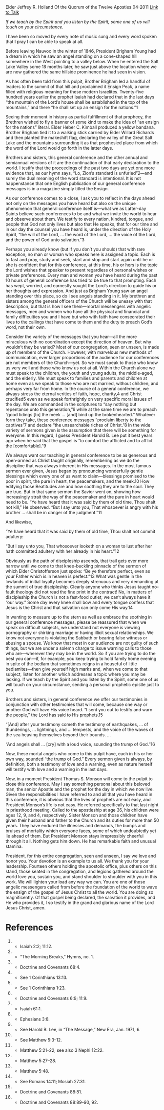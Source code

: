 Elder Jeffrey R. Holland
Of the Quorum of the Twelve Apostles
04-2011
[Link to Talk](https://www.churchofjesuschrist.org/study/general-conference/2011/04/an-ensign-to-the-nations?lang=eng)

_If we teach by the Spirit and you listen by the Spirit, some one of us will touch on your circumstance._

I have been so moved by every note of music sung and every word spoken that I pray I can be able to speak at all.

Before leaving Nauvoo in the winter of 1846, President Brigham Young had a dream in which he saw an angel standing on a cone-shaped hill somewhere in the West pointing to a valley below. When he entered the Salt Lake Valley some 18 months later, he saw just above the location where we are now gathered the same hillside prominence he had seen in vision.

As has often been told from this pulpit, Brother Brigham led a handful of leaders to the summit of that hill and proclaimed it Ensign Peak, a name filled with religious meaning for these modern Israelites. Twenty-five hundred years earlier the prophet Isaiah had declared that in the last days “the mountain of the Lord’s house shall be established in the top of the mountains,” and there “he shall set up an ensign for the nations.”1

Seeing their moment in history as partial fulfillment of that prophecy, the Brethren wished to fly a banner of some kind to make the idea of “an ensign for the nations” literal. Elder Heber C. Kimball produced a yellow bandana. Brother Brigham tied it to a walking stick carried by Elder Willard Richards and then planted the makeshift flag, declaring the valley of the Great Salt Lake and the mountains surrounding it as that prophesied place from which the word of the Lord would go forth in the latter days.

Brothers and sisters, this general conference and the other annual and semiannual versions of it are the continuation of that early declaration to the world. I testify that the proceedings of the past two days are yet one more evidence that, as our hymn says, “Lo, Zion’s standard is unfurled”2—and surely the dual meaning of the word standard is intentional. It is not happenstance that one English publication of our general conference messages is in a magazine simply titled the Ensign.

As our conference comes to a close, I ask you to reflect in the days ahead not only on the messages you have heard but also on the unique phenomenon that general conference itself is—what we as Latter-day Saints believe such conferences to be and what we invite the world to hear and observe about them. We testify to every nation, kindred, tongue, and people that God not only lives but also that He speaks, that for our time and in our day the counsel you have heard is, under the direction of the Holy Spirit, “the will of the Lord, … the word of the Lord, … the voice of the Lord, and the power of God unto salvation.”3

Perhaps you already know (but if you don’t you should) that with rare exception, no man or woman who speaks here is assigned a topic. Each is to fast and pray, study and seek, start and stop and start again until he or she is confident that for this conference, at this time, his or hers is the topic the Lord wishes that speaker to present regardless of personal wishes or private preferences. Every man and woman you have heard during the past 10 hours of general conference has tried to be true to that prompting. Each has wept, worried, and earnestly sought the Lord’s direction to guide his or her thoughts and expression. And just as Brigham Young saw an angel standing over this place, so do I see angels standing in it. My brethren and sisters among the general officers of the Church will be uneasy with that description, but that is how I see them—mortal messengers with angelic messages, men and women who have all the physical and financial and family difficulties you and I have but who with faith have consecrated their lives to the callings that have come to them and the duty to preach God’s word, not their own.

Consider the variety of the messages that you hear—all the more miraculous with no coordination except the direction of heaven. But why wouldn’t they be varied? Most of our congregation, seen or unseen, is made up of members of the Church. However, with marvelous new methods of communication, ever larger proportions of the audience for our conferences are not members of the Church—yet. So we must speak to those who know us very well and those who know us not at all. Within the Church alone we must speak to the children, the youth and young adults, the middle-aged, and the elderly. We must speak to families and parents and children at home even as we speak to those who are not married, without children, and perhaps very far from home. In the course of a general conference, we always stress the eternal verities of faith, hope, charity,4 and Christ crucified5 even as we speak forthrightly on very specific moral issues of the day. We are commanded in the scriptures to “say nothing but repentance unto this generation,”6 while at the same time we are to preach “good tidings [to] the meek … [and] bind up the brokenhearted.” Whatever form they take, these conference messages “proclaim liberty to the captives”7 and declare “the unsearchable riches of Christ.”8 In the wide variety of sermons given is the assumption that there will be something for everyone. In this regard, I guess President Harold B. Lee put it best years ago when he said that the gospel is “to comfort the afflicted and to afflict the [comfortable].”9

We always want our teaching in general conference to be as generous and open-armed as Christ taught originally, remembering as we do the discipline that was always inherent in His messages. In the most famous sermon ever given, Jesus began by pronouncing wonderfully gentle blessings which every one of us want to claim—blessings promised to the poor in spirit, the pure in heart, the peacemakers, and the meek.10 How edifying those Beatitudes are and how soothing they are to the soul. They are true. But in that same sermon the Savior went on, showing how increasingly strait the way of the peacemaker and the pure in heart would need to be. “Ye have heard that it was said by them of old time, Thou shalt not kill,” He observed. “But I say unto you, That whosoever is angry with his brother … shall be in danger of the judgment.”11

And likewise,

“Ye have heard that it was said by them of old time, Thou shalt not commit adultery:

“But I say unto you, That whosoever looketh on a woman to lust after her hath committed adultery with her already in his heart.”12

Obviously as the path of discipleship ascends, that trail gets ever more narrow until we come to that knee-buckling pinnacle of the sermon of which Elder Christofferson just spoke: “Be ye therefore perfect, even as your Father which is in heaven is perfect.”13 What was gentle in the lowlands of initial loyalty becomes deeply strenuous and very demanding at the summit of true discipleship. Clearly anyone who thinks Jesus taught no-fault theology did not read the fine print in the contract! No, in matters of discipleship the Church is not a fast-food outlet; we can’t always have it “our way.” Some day every knee shall bow and every tongue confess that Jesus is the Christ and that salvation can only come His way.14

In wanting to measure up to the stern as well as embrace the soothing in our general conference messages, please be reassured that when we speak on difficult subjects, we understand not everyone is viewing pornography or shirking marriage or having illicit sexual relationships. We know not everyone is violating the Sabbath or bearing false witness or abusing a spouse. We know that most in our audience are not guilty of such things, but we are under a solemn charge to issue warning calls to those who are—wherever they may be in the world. So if you are trying to do the best you can—if, for example, you keep trying to hold family home evening in spite of the bedlam that sometimes reigns in a houseful of little bedlamites—then give yourself high marks and, when we come to that subject, listen for another which addresses a topic where you may be lacking. If we teach by the Spirit and you listen by the Spirit, some one of us will touch on your circumstance, sending a personal prophetic epistle just to you.

Brothers and sisters, in general conference we offer our testimonies in conjunction with other testimonies that will come, because one way or another God will have His voice heard. “I sent you out to testify and warn the people,” the Lord has said to His prophets.15

“[And] after your testimony cometh the testimony of earthquakes, … of thunderings, … lightnings, and … tempests, and the voice of the waves of the sea heaving themselves beyond their bounds. …

“And angels shall … [cry] with a loud voice, sounding the trump of God.”16

Now, these mortal angels who come to this pulpit have, each in his or her own way, sounded “the trump of God.” Every sermon given is always, by definition, both a testimony of love and a warning, even as nature herself will testify with love and a warning in the last days.

Now, in a moment President Thomas S. Monson will come to the pulpit to close this conference. May I say something personal about this beloved man, the senior Apostle and the prophet for the day in which we now live. Given the responsibilities I have referred to and all that you have heard in this conference, it is obvious that the lives of prophets are not easy, and President Monson’s life is not easy. He referred specifically to that last night in priesthood meeting. Called to the apostleship at age 36, his children were ages 12, 9, and 4, respectively. Sister Monson and those children have given their husband and father to the Church and its duties for more than 50 years. They have endured the illnesses and demands, the bumps and bruises of mortality which everyone faces, some of which undoubtedly yet lie ahead of them. But President Monson stays irrepressibly cheerful through it all. Nothing gets him down. He has remarkable faith and unusual stamina.

President, for this entire congregation, seen and unseen, I say we love and honor you. Your devotion is an example to us all. We thank you for your leadership. Fourteen others holding the apostolic office, plus others on this stand, those seated in the congregation, and legions gathered around the world love you, sustain you, and stand shoulder to shoulder with you in this work. We will lighten your load any way we can. You are one of those angelic messengers called from before the foundation of the world to wave the ensign of the gospel of Jesus Christ to all the world. You are doing so magnificently. Of that gospel being declared, the salvation it provides, and He who provides it, I so testify in the grand and glorious name of the Lord Jesus Christ, amen.

# References
1. - Isaiah 2:2; 11:12.
2. - “The Morning Breaks,” Hymns, no. 1.
3. - Doctrine and Covenants 68:4.
4. - See 1 Corinthians 13:13.
5. - See 1 Corinthians 1:23.
6. - Doctrine and Covenants 6:9; 11:9.
7. - Isaiah 61:1.
8. - Ephesians 3:8.
9. - See Harold B. Lee, in “The Message,” New Era, Jan. 1971, 6.
10. - See Matthew 5:3–12.
11. - Matthew 5:21–22; see also 3 Nephi 12:22.
12. - Matthew 5:27–28.
13. - Matthew 5:48.
14. - See Romans 14:11; Mosiah 27:31.
15. - Doctrine and Covenants 88:81.
16. - Doctrine and Covenants 88:89–90, 92.